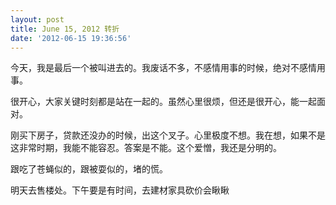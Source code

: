 ```yaml
---
layout: post
title: June 15, 2012 转折
date: '2012-06-15 19:36:56'
---
```



 今天，我是最后一个被叫进去的。我废话不多，不感情用事的时候，绝对不感情用事。

 很开心，大家关键时刻都是站在一起的。虽然心里很烦，但还是很开心，能一起面对。

 刚买下房子，贷款还没办的时候，出这个叉子。心里极度不想。我在想，如果不是这非常时期，我能不能容忍。答案是不能。这个爱憎，我还是分明的。

 跟吃了苍蝇似的，跟被耍似的，堵的慌。

 明天去售楼处。下午要是有时间，去建材家具砍价会瞅瞅


